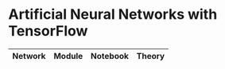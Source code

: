 # Artificial Neural Networks with TensorFlow

| Network | Module | Notebook | Theory |
| ------- | ------ | -------- | ------ |